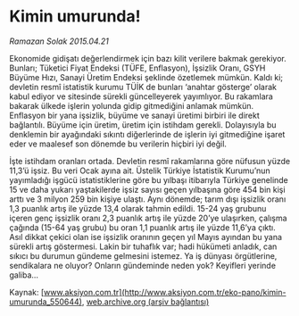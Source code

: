# Kimin umurunda!

*Ramazan Solak 2015.04.21*

<div class="pNewsDetailMainContent" itemprop="articleBody">
 <p>
  Ekonomide gidişatı değerlendirmek için bazı kilit verilere bakmak gerekiyor. Bunları; Tüketici Fiyat Endeksi (TÜFE, Enflasyon), İşsizlik Oranı, GSYH Büyüme Hızı, Sanayi Üretim Endeksi şeklinde özetlemek mümkün. Kaldı ki; devletin resmî istatistik kurumu TÜİK de bunları ‘anahtar gösterge’ olarak kabul ediyor ve sitesinde sürekli güncelleyerek yayımlıyor. Bu rakamlara bakarak ülkede işlerin yolunda gidip gitmediğini anlamak mümkün. Enflasyon bir yana işsizlik, büyüme ve sanayi üretimi birbiri ile direkt bağlantılı. Büyüme için üretim, üretim için istihdam gerekli. Dolayısıyla bu denklemin bir ayağındaki sıkıntı diğerlerinde de işlerin iyi gitmediğine işaret eder ve maalesef son dönemde bu verilerin hiçbiri iyi değil.
 </p>
 <p>
  İşte istihdam oranları ortada. Devletin resmî rakamlarına göre nüfusun yüzde 11,3’ü işsiz. Bu veri Ocak ayına ait. Üstelik Türkiye İstatistik Kurumu’nun yayımladığı işgücü istatistiklerine göre bu yılbaşı itibarıyla Türkiye genelinde 15 ve daha yukarı yaştakilerde işsiz sayısı geçen yılbaşına göre 454 bin kişi arttı ve 3 milyon 259 bin kişiye ulaştı. Aynı dönemde; tarım dışı işsizlik oranı 1,3 puanlık artış ile yüzde 13,4 olarak tahmin edildi. 15-24 yaş grubunu içeren genç işsizlik oranı 2,3 puanlık artış ile yüzde 20’ye ulaşırken, çalışma çağında (15-64 yaş grubu) bu oran 1,1 puanlık artış ile yüzde 11,6’ya çıktı. Asıl dikkat çekici olan ise işsizlik oranının geçen yıl Mayıs ayından bu yana sürekli artış göstermesi. Lakin bir tuhaflık var; hadi hükümeti anladık, can sıkıcı bu durumun gündeme gelmesini istemez. Ya iş dünyası örgütlerine, sendikalara ne oluyor? Onların gündeminde neden yok? Keyifleri yerinde galiba...
 </p>
</div>


Kaynak: [www.aksiyon.com.tr](http://www.aksiyon.com.tr/eko-pano/kimin-umurunda_550644), [web.archive.org (arşiv bağlantısı)](http://web.archive.org/web/20150802032404/http://www.aksiyon.com.tr/eko-pano/kimin-umurunda_550644)
